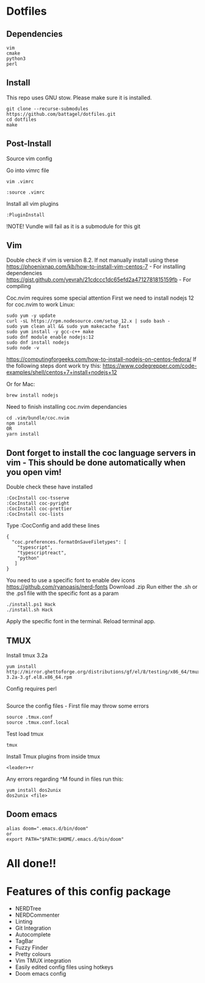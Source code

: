 # Dotfiles

## Dependencies

``` shell
vim
cmake
python3
perl
```

## Install

This repo uses GNU stow. Please make sure it is installed.

``` shell
git clone --recurse-submodules https://github.com/battagel/dotfiles.git 
cd dotfiles
make
```

## Post-Install

Source vim config

Go into vimrc file
```
vim .vimrc
```

```
:source .vimrc
```

Install all vim plugins

```
:PluginInstall
```

!NOTE! Vundle will fail as it is a submodule for this git

## Vim

Double check if vim is version 8.2. If not manually install using these
https://phoenixnap.com/kb/how-to-install-vim-centos-7 - For installing dependencies
https://gist.github.com/yevrah/21cdccc1dc65efd2a4712781815159fb - For compiling

Coc.nvim requires some special attention
First we need to install nodejs 12 for coc.nvim to work
Linux:

```
sudo yum -y update
curl -sL https://rpm.nodesource.com/setup_12.x | sudo bash -
sudo yum clean all && sudo yum makecache fast
sudo yum install -y gcc-c++ make
sudo dnf module enable nodejs:12
sudo dnf install nodejs
sudo node -v
```

https://computingforgeeks.com/how-to-install-nodejs-on-centos-fedora/
If the following steps dont work try this:
https://www.codegrepper.com/code-examples/shell/centos+7+install+nodejs+12

Or for Mac:

```
brew install nodejs
```



Need to finish installing coc.nvim dependancies

```
cd .vim/bundle/coc.nvim
npm install
OR
yarn install
```

## Dont forget to install the coc language servers in vim - This should be done automatically when you open vim!

Double check these have installed

```
:CocInstall coc-tsserve
:CocInstall coc-pyright
:CocInstall coc-prettier
:CocInstall coc-lists
```

Type :CocConfig and add these lines

```
{
  "coc.preferences.formatOnSaveFiletypes": [
    "typescript",
    "typescriptreact",
    "python"
   ]
}
```

You need to use a specific font to enable dev icons
https://github.com/ryanoasis/nerd-fonts
Download .zip
Run either the .sh or the .ps1 file with the specific font as a param

```
./install.ps1 Hack
./install.sh Hack
```

Apply the specific font in the terminal. Reload terminal app.

## TMUX

Install tmux 3.2a

```
yum install http://mirror.ghettoforge.org/distributions/gf/el/8/testing/x86_64/tmux-3.2a-3.gf.el8.x86_64.rpm
```

Config requires perl

```
```

Source the config files - First file may throw some errors

```
source .tmux.conf
source .tmux.conf.local
```

Test load tmux

```
tmux
```

Install Tmux plugins from inside tmux

```
<leader>+r
```

Any errors regarding ^M found in files run this:

```
yum install dos2unix
dos2unix <file>
```

## Doom emacs

```
alias doom=".emacs.d/bin/doom"
or
export PATH="$PATH:$HOME/.emacs.d/bin/doom"
```

# All done!!

# Features of this config package

- NERDTree
- NERDCommenter
- Linting
- Git Integration
- Autocomplete
- TagBar
- Fuzzy Finder
- Pretty colours
- Vim TMUX integration
- Easily edited config files using hotkeys
- Doom emacs config

